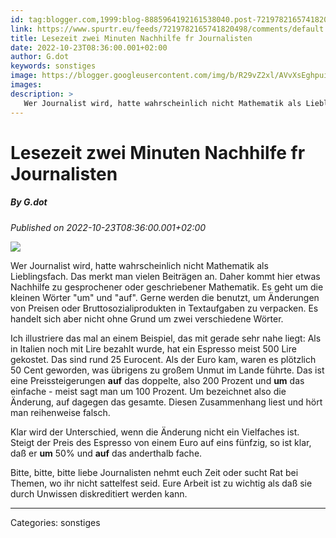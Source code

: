 ```yaml
---
id: tag:blogger.com,1999:blog-8885964192161538040.post-7219782165741820498
link: https://www.spurtr.eu/feeds/7219782165741820498/comments/default
title: Lesezeit zwei Minuten Nachhilfe fr Journalisten
date: 2022-10-23T08:36:00.001+02:00
author: G.dot
keywords: sonstiges
image: https://blogger.googleusercontent.com/img/b/R29vZ2xl/AVvXsEghpuipILg0ucsRyLdJ097_qNVAlY0MoRZvtqgs41NBOg7ZLNhCov4zU_LjUhEimCXOcWzE87FGK5dziLtASOovyM2DqfnvKfe5laNO-3I37fXvd6EmIeS6Zs2pExA5z3dhFRWUxPNj_2A/s72-c/1666506898380576-0.png
images: 
description: >
   Wer Journalist wird, hatte wahrscheinlich nicht Mathematik als Lieblingsfach. Das merkt man vielen Beiträgen an. Daher kommt hier etwas Nachhilfe zu gesprochener oder geschriebener Mathematik. Es geht um die kleinen Wörter "um" und "auf". Gerne werden die benutzt, um Änderungen von Preisen
---
```

# Lesezeit zwei Minuten Nachhilfe fr Journalisten
##### By G.dot
_Published on 2022-10-23T08:36:00.001+02:00_

[![](https://blogger.googleusercontent.com/img/b/R29vZ2xl/AVvXsEghpuipILg0ucsRyLdJ097_qNVAlY0MoRZvtqgs41NBOg7ZLNhCov4zU_LjUhEimCXOcWzE87FGK5dziLtASOovyM2DqfnvKfe5laNO-3I37fXvd6EmIeS6Zs2pExA5z3dhFRWUxPNj_2A/s1600/1666506898380576-0.png)](https://blogger.googleusercontent.com/img/b/R29vZ2xl/AVvXsEghpuipILg0ucsRyLdJ097_qNVAlY0MoRZvtqgs41NBOg7ZLNhCov4zU_LjUhEimCXOcWzE87FGK5dziLtASOovyM2DqfnvKfe5laNO-3I37fXvd6EmIeS6Zs2pExA5z3dhFRWUxPNj_2A/s1600/1666506898380576-0.png)

  

Wer Journalist wird, hatte wahrscheinlich nicht Mathematik als Lieblingsfach. Das merkt man vielen Beiträgen an. Daher kommt hier etwas Nachhilfe zu gesprochener oder geschriebener Mathematik. Es geht um die kleinen Wörter "um" und "auf". Gerne werden die benutzt, um Änderungen von Preisen oder Bruttosozialiprodukten in Textaufgaben zu verpacken. Es handelt sich aber nicht ohne Grund um zwei verschiedene Wörter.

Ich illustriere das mal an einem Beispiel, das mit gerade sehr nahe liegt: Als in Italien noch mit Lire bezahlt wurde, hat ein Espresso meist 500 Lire gekostet. Das sind rund 25 Eurocent. Als der Euro kam, waren es plötzlich 50 Cent geworden, was übrigens zu großem Unmut im Lande führte. Das ist eine Preissteigerungen **auf** das doppelte, also 200 Prozent und **um** das einfache - meist sagt man um 100 Prozent. Um bezeichnet also die Änderung, auf dagegen das gesamte. Diesen Zusammenhang liest und hört man reihenweise falsch.

Klar wird der Unterschied, wenn die Änderung nicht ein Vielfaches ist. Steigt der Preis des Espresso von einem Euro auf eins fünfzig, so ist klar, daß er **um** 50% und **auf** das anderthalb fache.

Bitte, bitte, bitte liebe Journalisten nehmt euch Zeit oder sucht Rat bei Themen, wo ihr nicht sattelfest seid. Eure Arbeit ist zu wichtig als daß sie durch Unwissen diskreditiert werden kann.

---
Categories: sonstiges